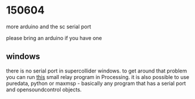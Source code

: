 150604
======

more arduino and the sc serial port

please bring an arduino if you have one


windows
--
there is no serial port in supercollider windows. to get around that problem you can run [this](https://github.com/redFrik/udk13-Remote_control/tree/master/udk150604/windows/arduinoToSupercollider_via_processing/arduinoToSupercollider_via_processing.pde) small relay program in Processing. it is also possible to use puredata, python or maxmsp - basically any program that has a serial port and opensoundcontrol objects.
